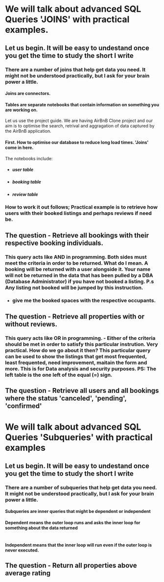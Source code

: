# We will talk about advanced SQL Queries 'JOINS' with practical examples.
## Let us begin. It will be easy to undestand once you get the time to study the short I write

### There are a number of joins that help get data you need. It might not be understood practically, but I ask for your brain power a little.

#### Joins are connectors. 
#### Tables are separate notebooks that contain information on something you are working on.

Let us use the project guide. We are having AirBnB Clone project and our aim is to optimise the search, retrival and aggragation of data captured by the AirBnB application.

#### First. How to optimise our database to reduce long load times. 'Joins' come in here.

The notebooks include:

- ##### user table
- ##### booking table
- ##### review table

### How to work it out follows; Practical example is to retrieve how users with their booked listings and perhaps reviews if need be.

## The question - Retrieve all bookings with their respective booking individuals. 

### This query acts like AND in programming. Both sides must meet the criteria in order to be returned. What do I mean. A booking will be returned with a user alongside it. Your name will not be returned in the data that has been pulled by a DBA (Database Administrator) if you have not booked a listing. P.s Any listing not booked will be jumped by this instruction.

- ### give me the booked spaces with the respective occupants.

## The question - Retrieve all properties with or without reviews.

### This query acts like OR in programming. - Either of the criteria should be met in order to satisfy this particular instrution. Very practical. How do we go about it then? This particular query can be used to show the listings that get most frequented, least frequented, need improvement, maitain the form and more. This is for Data analysis and security purposes. PS: The left table is the one left of the equal (=) sign.

## The question - Retrieve all users and all bookings where the status 'canceled', 'pending', 'confirmed'

# We will talk about advanced SQL Queries 'Subqueries' with practical examples

## Let us begin. It will be easy to undestand once you get the time to study the short I write

### There are a number of subqueries that help get data you need. It might not be understood practically, but I ask for your brain power a little.

#### Subqueries are inner queries that might be dependent or independent
#### Dependent means the outer loop runs and asks the inner loop for something about the data returned

#
#### Independent means that the inner loop will run even if the outer loop is never executed.

## The question - Return all properties above average rating